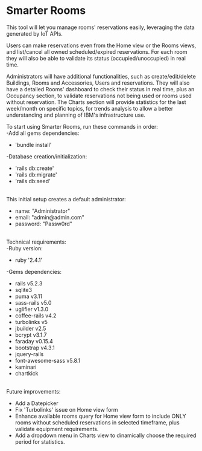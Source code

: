 # Smarter Rooms

This tool will let you manage rooms' reservations easily, leveraging the data generated by IoT APIs.

Users can make reservations even from the Home view or the Rooms views, and list/cancel all owned scheduled/expired reservations. For each room they will also be able to validate its status (occupied/unoccupied) in real time.

Administrators will have additional functionalities, such as create/edit/delete Buildings, Rooms and Accessories, Users and reservations. They will also have a detailed Rooms' dashboard to check their status in real time, plus an Occupancy section, to validate reservations not being used or rooms used without reservation. The Charts section will provide statistics for the last week/month on specific topics, for trends analysis to allow a better understanding and planning of IBM's infrastructure use.

To start using Smarter Rooms, run these commands in order:<br>
-Add all gems dependencies:
<ul>
  <li>'bundle install'</li>
</ul>
-Database creation/initialization:
<ul>
  <li>'rails db:create'</li>
  <li>'rails db:migrate'</li>
  <li>'rails db:seed'</li>
</ul>
<br>
This initial setup creates a default administrator:
<ul>
  <li>name: "Administrator"</li>
  <li>email: "admin@admin.com"</li>
  <li>password: "Passw0rd"</li>
</ul>
<br>
Technical requirements:<br>
-Ruby version:
<ul><li>ruby '2.4.1'</li></ul>
-Gems dependencies:
<ul>
  <li>rails v5.2.3</li>
  <li>sqlite3</li>
  <li>puma v3.11</li>
  <li>sass-rails v5.0</li>
  <li>uglifier v1.3.0</li>
  <li>coffee-rails v4.2</li>
  <li>turbolinks v5</li>
  <li>jbuilder v2.5</li>
  <li>bcrypt v3.1.7</li>
  <li>faraday v0.15.4</li>
  <li>bootstrap v4.3.1</li>
  <li>jquery-rails</li>
  <li>font-awesome-sass v5.8.1</li>
  <li>kaminari</li>
  <li>chartkick</li>
</ul>
<br>
Future improvements:
<ul>
  <li>Add a Datepicker</li>
  <li>Fix 'Turbolinks' issue on Home view form</li>
  <li>Enhance available rooms query for Home view form to include ONLY rooms without scheduled reservations in selected timeframe, plus validate equipment requirements.</li>
  <li>Add a dropdown menu in Charts view to dinamically choose the required period for statistics.</li>
</ul>
